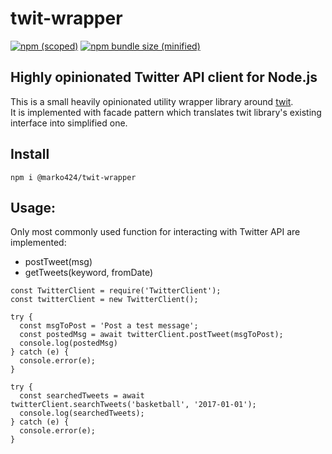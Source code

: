 # twit-wrapper

[![npm (scoped)](https://img.shields.io/npm/v/@bamblehorse/tiny.svg)](https://www.npmjs.com/package/@marko424/twit-wrapper)
[![npm bundle size (minified)](https://img.shields.io/bundlephobia/min/@bamblehorse/tiny.svg)](https://www.npmjs.com/package/@marko424/twit-wrapper)

## Highly opinionated Twitter API client for Node.js

This is a small heavily opinionated utility wrapper library around [twit](https://github.com/ttezel/twit).  
It is implemented with facade pattern which translates twit library's existing interface into simplified one.

## Install

```
npm i @marko424/twit-wrapper
```

## Usage:

Only most commonly used function for interacting with Twitter API are implemented:

- postTweet(msg)
- getTweets(keyword, fromDate)

```
const TwitterClient = require('TwitterClient');
const twitterClient = new TwitterClient();

try {
  const msgToPost = 'Post a test message';
  const postedMsg = await twitterClient.postTweet(msgToPost);
  console.log(postedMsg)
} catch (e) {
  console.error(e);
}

try {
  const searchedTweets = await twitterClient.searchTweets('basketball', '2017-01-01');
  console.log(searchedTweets);
} catch (e) {
  console.error(e);
}
```
